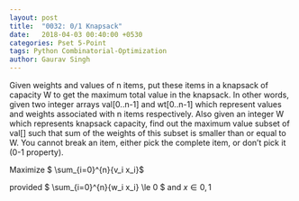 ```yaml
---
layout: post
title:  "0032: 0/1 Knapsack"
date:   2018-04-03 00:40:00 +0530
categories: Pset 5-Point
tags: Python Combinatorial-Optimization
author: Gaurav Singh
---
```


Given weights and values of n items, put these items in a knapsack of capacity W to get the maximum total value in the knapsack. In other words, given two integer arrays val[0..n-1] and wt[0..n-1] which represent values and weights associated with n items respectively. Also given an integer W which represents knapsack capacity, find out the maximum value subset of val[] such that sum of the weights of this subset is smaller than or equal to W. You cannot break an item, either pick the complete item, or don’t pick it (0-1 property).

Maximize $ \sum_{i=0}^{n}{v_i x_i}$

provided  $ \sum_{i=0}^{n}{w_i x_i} \le 0 $ and $x \in {0,1}$
